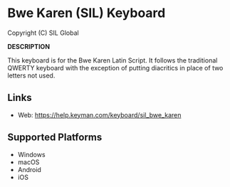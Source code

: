 Bwe Karen (SIL) Keyboard
=====================

Copyright (C) SIL Global

__DESCRIPTION__

This keyboard is for the Bwe Karen Latin Script.  It follows the traditional QWERTY keyboard with the exception of putting diacritics in place of two letters not used.

Links
-----
 * Web: https://help.keyman.com/keyboard/sil_bwe_karen

Supported Platforms
-------------------
 * Windows
 * macOS
 * Android
 * iOS